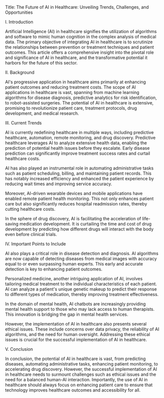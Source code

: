 Title: The Future of AI in Healthcare: Unveiling Trends, Challenges, and Opportunities

I. Introduction

Artificial Intelligence (AI) in healthcare signifies the utilization of algorithms and software to mimic human cognition in the complex analysis of medical data. The primary objective of integrating AI in healthcare is to scrutinize the relationships between prevention or treatment techniques and patient outcomes. This article offers a comprehensive insight into the pivotal role and significance of AI in healthcare, and the transformative potential it harbors for the future of this sector.

II. Background

AI's progressive application in healthcare aims primarily at enhancing patient outcomes and reducing treatment costs. The scope of AI applications in healthcare is vast, spanning from machine learning algorithms for disease diagnosis, predictive analytics for risk identification, to robot-assisted surgeries. The potential of AI in healthcare is extensive, promising to revolutionize patient care, treatment protocols, drug development, and medical research.

III. Current Trends

AI is currently redefining healthcare in multiple ways, including predictive healthcare, automation, remote monitoring, and drug discovery. Predictive healthcare leverages AI to analyze extensive health data, enabling the prediction of potential health issues before they escalate. Early disease prediction can significantly improve treatment success rates and curtail healthcare costs.

AI has also played an instrumental role in automating administrative tasks such as patient scheduling, billing, and maintaining patient records. This has notably increased efficiency and enhanced the patient experience by reducing wait times and improving service accuracy.

Moreover, AI-driven wearable devices and mobile applications have enabled remote patient health monitoring. This not only enhances patient care but also significantly reduces hospital readmission rates, thereby cutting healthcare costs.

In the sphere of drug discovery, AI is facilitating the acceleration of life-saving medication development. It is curtailing the time and cost of drug development by predicting how different drugs will interact with the body even before clinical trials.

IV. Important Points to Include

AI also plays a critical role in disease detection and diagnosis. AI algorithms are now capable of detecting diseases from medical images with accuracy equal to or even surpassing human experts. This early and accurate detection is key to enhancing patient outcomes.

Personalized medicine, another intriguing application of AI, involves tailoring medical treatment to the individual characteristics of each patient. AI can analyze a patient's unique genetic makeup to predict their response to different types of medication, thereby improving treatment effectiveness.

In the domain of mental health, AI chatbots are increasingly providing mental health support to those who may lack access to human therapists. This innovation is bridging the gap in mental health services.

However, the implementation of AI in healthcare also presents several ethical issues. These include concerns over data privacy, the reliability of AI algorithms, and the need for human oversight. Addressing these ethical issues is crucial for the successful implementation of AI in healthcare.

V. Conclusion

In conclusion, the potential of AI in healthcare is vast, from predicting diseases, automating administrative tasks, enhancing patient monitoring, to accelerating drug discovery. However, the successful implementation of AI in healthcare needs to surmount challenges such as ethical issues and the need for a balanced human-AI interaction. Importantly, the use of AI in healthcare should always focus on enhancing patient care to ensure that technology improves healthcare outcomes and accessibility for all.